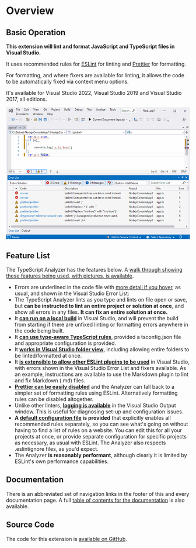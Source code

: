 # Overview

## Basic Operation

**This extension will lint and format JavaScript and TypeScript files in Visual Studio.**  

It uses recommended rules for [ESLint](https://eslint.org/) for linting and [Prettier](https://prettier.io/) for formatting.  

For formatting, and where fixers are available for linting, it allows the code to be automatically fixed via context menu options.

It's available for Visual Studio 2022, Visual Studio 2019 and Visual Studio 2017, all editions.

![Basic Fix](assets\images\basicfix.gif)

## Feature List

The TypeScript Analyzer has the features below.  A [walk through showing these features being used, with pictures, is available](walkthrough.md).

- Errors are underlined in the code file with [more detail if you hover](walkthrough.md#errorwithhover), as usual, and shown in the Visual Studio Error List:
- The TypeScript Analyzer lints as you type and lints on file open or save, but **can be instructed to lint an entire project or solution at once**, and show all errors in any files.  **It can fix an entire solution at once.**
- It **[can run on a local build](settings.md#runonbuild)** in Visual Studio, and will prevent the build from starting if there are unfixed linting or formatting errors anywhere in the code being built.
- It **[can use type-aware TypeScript rules](typeinformation.md)**, provided a tsconfig.json file and appropriate configuration is provided.
- It **[works in Visual Studio folder view](folderview.md)**, including allowing entire folders to be linted/formatted at once.
- It **[is extensible to allow other ESLint plugins to be used](plugins.md)** in Visual Studio, with errors shown in the Visual Studio Error List and fixers available.  As an example, instructions are available to use the Markdown plugin to lint and fix Markdown (.md) files.
- **[Prettier can be easily disabled](formatting.md)** and the Analyzer can fall back to a simpler set of formatting rules using ESLint.  Alternatively formatting rules can be disabled altogether.
- Unlike other linters, **[logging is available](settings.md#logging)** in the Visual Studio Output window.  This is useful for diagnosing set-up and configuration issues.
- **A [default configuration file](defaultconfig.md) is provided** that explicitly enables all recommended rules separately, so you can see what's going on without having to find a list of rules on a website.  You can edit this for all your projects at once, or provide separate configuration for specific projects as necessary, as usual with ESLint. The Analyzer also respects .eslintignore files, as you'd expect.
- The Analyzer **is reasonably performant**, although clearly it is limited by ESLint's own performance capabilities.

## Documentation

There is an abbreviated set of navigation links in the footer of this and every documentation page.  A full [table of contents for the documentation](contents.md) is also available.

## Source Code

The code for this extension is [available on GitHub](https://github.com/rich-newman/typescript-analyzer-eslint-prettier).